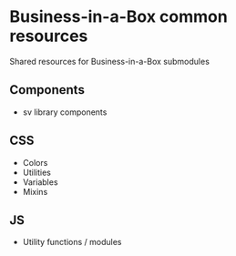 # Business-in-a-Box common resources
Shared resources for Business-in-a-Box submodules

## Components
- sv library components

## CSS
- Colors
- Utilities
- Variables
- Mixins

## JS 
- Utility functions / modules